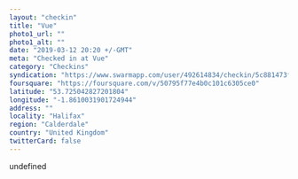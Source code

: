 ```yaml
---
layout: "checkin"
title: "Vue"
photo1_url: ""
photo1_alt: ""
date: "2019-03-12 20:20 +/-GMT"
meta: "Checked in at Vue"
category: "Checkins"
syndication: "https://www.swarmapp.com/user/492614834/checkin/5c881473f709c1002c249cbc"
foursquare: "https://foursquare.com/v/50795f77e4b0c101c6305ce0"
latitude: "53.725042827201804"
longitude: "-1.8610031901724944"
address: ""
locality: "Halifax"
region: "Calderdale"
country: "United Kingdom"
twitterCard: false
---
```

undefined
